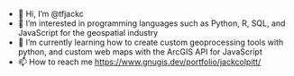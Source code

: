 - 👋 Hi, I’m @tfjackc
- 👀 I’m interested in programming languages such as Python, R, SQL, and JavaScript for the geospatial industry
- 🌱 I’m currently learning how to create custom geoprocessing tools with python, and custom web maps with the ArcGIS API for JavaScript
- 📫 How to reach me https://www.gnugis.dev/portfolio/jackcolpitt/

<!---
tfjackc/tfjackc is a ✨ special ✨ repository because its `README.md` (this file) appears on your GitHub profile.
You can click the Preview link to take a look at your changes.
--->
